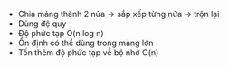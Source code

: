 - Chia mảng thành 2 nửa -> sắp xếp từng nửa -> trộn lại
- Dùng đệ quy
- Độ phức tạp O(n log n)
- Ổn định có thể dùng trong mảng lớn
- Tốn thêm độ phức tạp về bộ nhớ O(n)